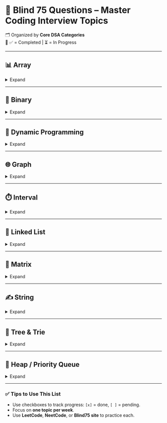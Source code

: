 
# 🧠 Blind 75 Questions – **Master Coding Interview Topics**

🗂️ Organized by **Core DSA Categories**  
📌 ✅ = Completed | ⏳ = In Progress

---

## 📊 Array

<details>
<summary>Expand</summary>

| ✅ Status | Problem | Technique |
|----------|---------|-----------|
| ✅ | **Two Sum** | HashMap / Nested Loops |
| ✅ | **Best Time to Buy and Sell Stock** | Kadane’s Algorithm |
| ✅ | **Contains Duplicate** | HashMap / Set (check for 1 duplicate pair) |
| ⏳ | **Product of Array Except Self** |  |
| ⏳ | **Maximum Subarray** |  |
| ⏳ | **Maximum Product Subarray** |  |
| ⏳ | **Find Minimum in Rotated Sorted Array** |  |
| ⏳ | **Search in Rotated Sorted Array** |  |
| ⏳ | **3Sum** |  |
| ⏳ | **Container With Most Water** |  |

</details>

---

## 🔢 Binary

<details>
<summary>Expand</summary>

- [x] **Sum of Two Integers**
- [x] **Number of 1 Bits**
- [x] **Counting Bits**
- [ ] **Missing Number**
- [ ] **Reverse Bits**

</details>

---

## 📐 Dynamic Programming

<details>
<summary>Expand</summary>

- [ ] **Climbing Stairs**
- [ ] **Coin Change**
- [ ] **Longest Increasing Subsequence**
- [ ] **Longest Common Subsequence**
- [ ] **Word Break**
- [ ] **Combination Sum**
- [ ] **House Robber**
- [ ] **House Robber II**
- [ ] **Decode Ways**
- [ ] **Unique Paths**
- [ ] **Jump Game**

</details>

---

## 🌐 Graph

<details>
<summary>Expand</summary>

- [ ] **Clone Graph**
- [ ] **Course Schedule**
- [ ] **Pacific Atlantic Water Flow**
- [ ] **Number of Islands**
- [ ] **Longest Consecutive Sequence**
- [ ] **Alien Dictionary**
- [ ] **Graph Valid Tree**
- [ ] **Word Ladder**

</details>

---

## ⏱️ Interval

<details>
<summary>Expand</summary>

- [ ] **Insert Interval**
- [ ] **Merge Intervals**
- [ ] **Non-overlapping Intervals**
- [ ] **Meeting Rooms**
- [ ] **Meeting Rooms II**

</details>

---

## 🔗 Linked List

<details>
<summary>Expand</summary>

- [x] **Reverse a Linked List**
- [x] **Detect Cycle in a Linked List**
- [ ] **Merge Two Sorted Lists**
- [ ] **Merge K Sorted Lists**
- [ ] **Remove Nth Node From End of List**
- [ ] **Reorder List**

</details>

---

## 🧮 Matrix

<details>
<summary>Expand</summary>

- [ ] **Set Matrix Zeroes**
- [ ] **Spiral Matrix**
- [ ] **Rotate Image**
- [ ] **Word Search**

</details>

---

## ✍️ String

<details>
<summary>Expand</summary>

- [ ] **Longest Substring Without Repeating Characters**
- [ ] **Longest Repeating Character Replacement**
- [ ] **Minimum Window Substring**
- [ ] **Valid Anagram**
- [ ] **Group Anagrams**
- [ ] **Valid Parentheses**
- [ ] **Valid Palindrome**
- [ ] **Longest Palindromic Substring**
- [ ] **Palindromic Substrings**

</details>

---

## 🌳 Tree & Trie

<details>
<summary>Expand</summary>

- [ ] **Maximum Depth of Binary Tree**
- [ ] **Same Tree**
- [ ] **Invert/Flip Binary Tree**
- [ ] **Binary Tree Maximum Path Sum**
- [ ] **Binary Tree Level Order Traversal**
- [ ] **Serialize and Deserialize Binary Tree**
- [ ] **Subtree of Another Tree**
- [ ] **Construct Binary Tree from Preorder and Inorder Traversal**
- [ ] **Validate Binary Search Tree**
- [ ] **Kth Smallest Element in a BST**
- [ ] **Lowest Common Ancestor of BST**
- [ ] **Implement Trie (Prefix Tree)**
- [ ] **Add and Search Word**
- [ ] **Word Search II**

</details>

---

## 🧮 Heap / Priority Queue

<details>
<summary>Expand</summary>

- [ ] **Merge K Sorted Lists**
- [ ] **Top K Frequent Elements**
- [ ] **Find Median from Data Stream**

</details>

---

### ✅ Tips to Use This List
- Use checkboxes to track progress: `[x]` = done, `[ ]` = pending.
- Focus on **one topic per week**.
- Use **LeetCode**, **NeetCode**, or **Blind75 site** to practice each.
